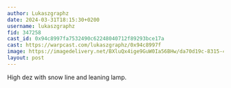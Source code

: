 ```yaml
---
author: Lukaszgraphz
date: 2024-03-31T18:15:30+0200
username: lukaszgraphz
fid: 347258
cast_id: 0x94c8997fa7532490c62248040712f89293bce17a
cast: https://warpcast.com/lukaszgraphz/0x94c8997f
image: https://imagedelivery.net/BXluQx4ige9GuW0Ia56BHw/da70d19c-8315-4617-1378-8d3dcdcca400/original
layout: post
---
```

High dez with snow line and leaning lamp.  

<img src='https://imagedelivery.net/BXluQx4ige9GuW0Ia56BHw/da70d19c-8315-4617-1378-8d3dcdcca400/original' alt='' referrerpolicy='no-referrer'/>